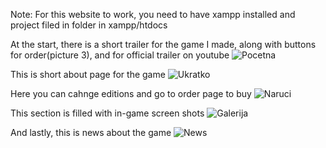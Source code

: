 Note: For this website to work, you need to have xampp installed and project filed in folder in xampp/htdocs

At the start, there is a short trailer for the game I made, along with buttons for order(picture 3), and for official trailer on youtube
![Pocetna](https://user-images.githubusercontent.com/67857389/176723753-c6de852f-214a-4da4-8ef1-771d843727ff.png)

This is short about page for the game
![Ukratko](https://user-images.githubusercontent.com/67857389/176723802-457a4fe0-babd-4840-a202-bc26a190271c.png)

Here you can cahnge editions and go to order page to buy
![Naruci](https://user-images.githubusercontent.com/67857389/176723811-061742ff-6f15-4028-bfeb-ba976e39d3f7.png)

This section is filled with in-game screen shots
![Galerija](https://user-images.githubusercontent.com/67857389/176723815-2bd0f629-4080-43d3-8e31-93f15e23b430.png)

And lastly, this is news about the game
![News](https://user-images.githubusercontent.com/67857389/176723822-e0ef2e34-e2c0-400f-b3fc-5e7a0267a9c0.png)

